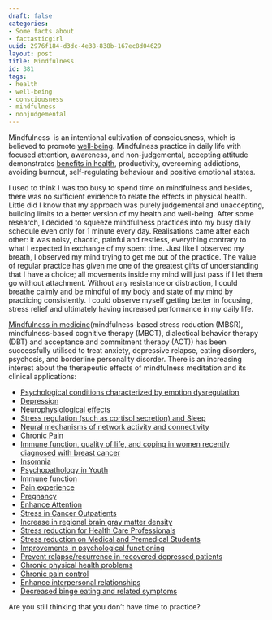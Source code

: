 ```yaml
---
draft: false
categories:
- Some facts about
- factasticgirl
uuid: 2976f184-d3dc-4e38-838b-167ec8d04629
layout: post
title: Mindfulness
id: 381
tags:
- health
- well-being
- consciousness
- mindfulness
- nonjudgemental
---
```


Mindfulness&nbsp; is an intentional cultivation of consciousness, which is believed to promote [well-being](http://psycnet.apa.org/record/2003-02410-012). Mindfulness practice in daily life with focused attention, awareness, and non-judgemental, accepting attitude demonstrates [benefits in health](http://psycnet.apa.org/record/1989-97542-000), productivity, overcoming addictions, avoiding burnout, self-regulating behaviour&nbsp;and positive emotional states.

I used to think I was too busy to spend time on mindfulness and besides, there was no&nbsp;sufficient evidence to relate the effects in physical health. Little did I know that my approach was purely&nbsp;judgemental and unaccepting, building limits to a better version of my health and well-being. After some research, I decided to squeeze mindfulness practices into my busy daily schedule even only for 1 minute every day. Realisations came after each other: it was noisy, chaotic, painful and restless, everything contrary to what I expected in exchange of my spent time. Just like I observed my breath, I observed my mind trying to get me out of the practice. The value of regular practice has given me one of the greatest gifts of understanding that I have a choice; all movements inside my mind will just pass if I let them go without attachment. Without any resistance or distraction, I could breathe calmly and be mindful of my body and state of my mind by practicing consistently. I could observe myself getting better in focusing, stress relief and ultimately having increased performance in my daily life.&nbsp;

[Mindfulness in medicine](http://www.sciencedirect.com/science/book/9780124160316)(mindfulness-based stress reduction (MBSR), mindfulness-based cognitive therapy (MBCT), dialectical behavior therapy (DBT) and acceptance and commitment therapy (ACT)) has been successfully utilised to treat anxiety, depressive relapse, eating disorders, psychosis, and borderline personality disorder. There is an increasing interest about the therapeutic effects of mindfulness meditation&nbsp;and its clinical applications:

- [Psychological conditions characterized by emotion dysregulation](https://www.ncbi.nlm.nih.gov/pmc/articles/PMC5337506/)
- [Depression](https://www.tandfonline.com/doi/abs/10.1080/713869628)
- [Neurophysiological effects](http://psycnet.apa.org/doiLanding?doi=10.1037%2F0033-2909.132.2.180)
- [Stress regulation (such as cortisol secretion) and Sleep](https://www.ncbi.nlm.nih.gov/pubmed/22377965?dopt=Abstract)
- [Neural mechanisms of network activity and connectivity](http://www.pnas.org/content/108/50/20254.short)
- [Chronic Pain](http://online.liebertpub.com/doi/abs/10.1089/acm.2009.0546)
- [Immune function, quality of life, and coping in women recently diagnosed with breast cancer](https://www.ncbi.nlm.nih.gov/pubmed/18359186?dopt=Abstract)
- [Insomnia](http://www.explorejournal.com/article/S1550-8307(08)00324-8/fulltext)
- [Psychopathology in Youth](https://link.springer.com/article/10.1007/s12671-013-0260-4)
- [Immune function](http://journals.lww.com/psychosomaticmedicine/Abstract/2003/07000/AlterationinBrain%20andImmuneFunctionProduced.14.aspx)
- [Pain experience](http://www.sciencedirect.com/science/article/pii/0163834382900263)
- [Pregnancy](http://onlinelibrary.wiley.com/doi/10.1002/jclp.22294/full)
- [Enhance Attention](https://link.springer.com/article/10.3758/CABN.7.2.109)
- [Stress in Cancer Outpatients](http://journals.lww.com/psychosomaticmedicine/Abstract/2000/09000/A_Randomized,_Wait_List_Controlled_Clinical_Trial_.4.aspx)
- [Increase in regional brain gray matter density](https://www.sciencedirect.com/science/article/abs/pii/S092549271000288X)
- [Stress reduction for Health Care Professionals](http://psycnet.apa.org/record/2005-05099-004)
- [Stress reduction on Medical and Premedical Students](https://link.springer.com/article/10.1023%2FA%3A1018700829825?LI=true)
- [Improvements in psychological functioning](https://link.springer.com/article/10.1007/s10865-007-9130-7)
- [Prevent relapse/recurrence in recovered depressed patients](http://psycnet.apa.org/record/2004-10364-003)
- [Chronic physical health problems](https://link.springer.com/article/10.1007/s12671-010-0010-9)
- [Chronic pain control](https://link.springer.com/article/10.1007%2FBF00845519?LI=true)
- [Enhance&nbsp;interpersonal relationships](https://www.tandfonline.com/doi/abs/10.1080/10478400701598298)
- [Decreased binge eating and related symptoms](https://link.springer.com/article/10.1007/s12671-012-0179-1)

Are you still thinking that you don’t have time to practice?
